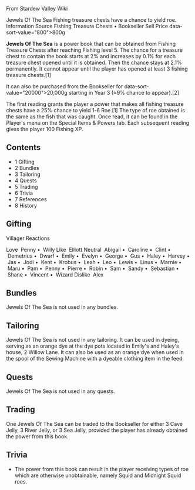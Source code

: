 From Stardew Valley Wiki

Jewels Of The Sea Fishing treasure chests have a chance to yield roe. Information Source Fishing Treasure Chests • Bookseller Sell Price data-sort-value="800"&gt;800g

**Jewels Of The Sea** is a power book that can be obtained from Fishing Treasure Chests after reaching Fishing level 5. The chance for a treasure chest to contain the book starts at 2% and increases by 0.1% for each treasure chest opened until it is obtained. Then the chance stays at 2.1% permanently. It cannot appear until the player has opened at least 3 fishing treasure chests.\[1]

It can also be purchased from the Bookseller for data-sort-value="20000"&gt;20,000g starting in Year 3 (≈9% chance to appear).\[2]

The first reading grants the player a power that makes all fishing treasure chests have a 25% chance to yield 1-6 Roe.\[1] The type of roe obtained is the same as the fish that was caught. Once read, it can be found in the Player's menu on the Special Items &amp; Powers tab. Each subsequent reading gives the player 100 Fishing XP.

## Contents

- 1 Gifting
- 2 Bundles
- 3 Tailoring
- 4 Quests
- 5 Trading
- 6 Trivia
- 7 References
- 8 History

## Gifting

Villager Reactions

Love  Penny •  Willy Like  Elliott Neutral  Abigail •  Caroline •  Clint •  Demetrius •  Dwarf •  Emily •  Evelyn •  George •  Gus •  Haley •  Harvey •  Jas •  Jodi •  Kent •  Krobus •  Leah •  Leo •  Lewis •  Linus •  Marnie •  Maru •  Pam •  Penny •  Pierre •  Robin •  Sam •  Sandy •  Sebastian •  Shane •  Vincent •  Wizard Dislike  Alex

## Bundles

Jewels Of The Sea is not used in any bundles.

## Tailoring

Jewels Of The Sea is not used in any tailoring. It can be used in dyeing, serving as an orange dye at the dye pots located in Emily's and Haley's house, 2 Willow Lane. It can also be used as an orange dye when used in the spool of the Sewing Machine with a dyeable clothing item in the feed.

## Quests

Jewels Of The Sea is not used in any quests.

## Trading

One Jewels Of The Sea can be traded to the Bookseller for either 3 Cave Jelly, 3 River Jelly, or 3 Sea Jelly, provided the player has already obtained the power from this book.

## Trivia

- The power from this book can result in the player receiving types of roe which are otherwise unobtainable, namely Squid and Midnight Squid roes.